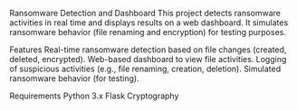 Ransomware Detection and Dashboard
This project detects ransomware activities in real time and displays results on a web dashboard. It simulates ransomware behavior (file renaming and encryption) for testing purposes.

Features
Real-time ransomware detection based on file changes (created, deleted, encrypted).
Web-based dashboard to view file activities.
Logging of suspicious activities (e.g., file renaming, creation, deletion).
Simulated ransomware behavior (for testing).

Requirements
Python 3.x
Flask
Cryptography

